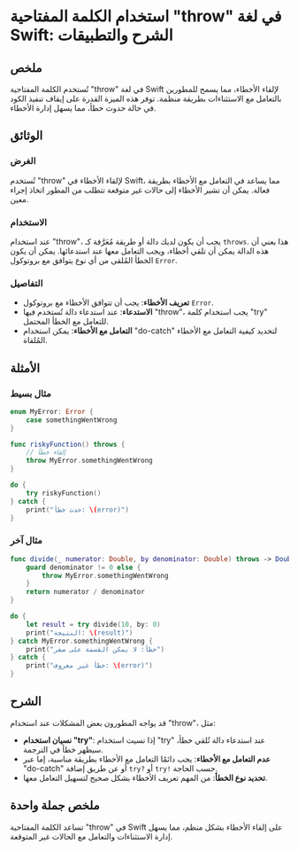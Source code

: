 <!--
Meta Description: # استخدام الكلمة المفتاحية "throw" في لغة Swift: الشرح والتطبيقات ## ملخص تُستخدم الكلمة المفتاحية "throw" في لغة Swift لإلقاء الأخطاء، مما يسمح للمطو...
Meta Keywords: الأخطاء, throw, استخدام, خطأ, التعامل
-->

# استخدام الكلمة المفتاحية "throw" في لغة Swift: الشرح والتطبيقات

## ملخص
تُستخدم الكلمة المفتاحية "throw" في لغة Swift لإلقاء الأخطاء، مما يسمح للمطورين بالتعامل مع الاستثناءات بطريقة منظمة. توفر هذه الميزة القدرة على إيقاف تنفيذ الكود في حالة حدوث خطأ، مما يسهل إدارة الأخطاء.

## الوثائق
### الغرض
تُستخدم "throw" لإلقاء الأخطاء في Swift، مما يساعد في التعامل مع الأخطاء بطريقة فعالة. يمكن أن تشير الأخطاء إلى حالات غير متوقعة تتطلب من المطور اتخاذ إجراء معين.

### الاستخدام
عند استخدام "throw"، يجب أن يكون لديك دالة أو طريقة مُعَرَّفة كـ `throws`. هذا يعني أن هذه الدالة يمكن أن تلقي أخطاء، ويجب التعامل معها عند استدعائها. يمكن أن يكون الخطأ المُلقى من أي نوع يتوافق مع بروتوكول `Error`.

### التفاصيل
- **تعريف الأخطاء**: يجب أن تتوافق الأخطاء مع بروتوكول `Error`.
- **الاستدعاء**: عند استدعاء دالة تُستخدم فيها "throw"، يجب استخدام كلمة "try" للتعامل مع الخطأ المحتمل.
- **التعامل مع الأخطاء**: يمكن استخدام "do-catch" لتحديد كيفية التعامل مع الأخطاء المُلقاة.

## الأمثلة
### مثال بسيط
```swift
enum MyError: Error {
    case somethingWentWrong
}

func riskyFunction() throws {
    // إلقاء خطأ
    throw MyError.somethingWentWrong
}

do {
    try riskyFunction()
} catch {
    print("حدث خطأ: \(error)")
}
```

### مثال آخر
```swift
func divide(_ numerator: Double, by denominator: Double) throws -> Double {
    guard denominator != 0 else {
        throw MyError.somethingWentWrong
    }
    return numerator / denominator
}

do {
    let result = try divide(10, by: 0)
    print("النتيجة: \(result)")
} catch MyError.somethingWentWrong {
    print("خطأ: لا يمكن القسمة على صفر")
} catch {
    print("خطأ غير معروف: \(error)")
}
```

## الشرح
قد يواجه المطورون بعض المشكلات عند استخدام "throw"، مثل:
- **نسيان استخدام "try"**: إذا نسيت استخدام "try" عند استدعاء دالة تُلقي خطأ، سيظهر خطأ في الترجمة.
- **عدم التعامل مع الأخطاء**: يجب دائمًا التعامل مع الأخطاء بطريقة مناسبة، إما عبر "do-catch" أو عن طريق إضافة `try?` أو `try!` حسب الحاجة.
- **تحديد نوع الخطأ**: من المهم تعريف الأخطاء بشكل صحيح لتسهيل التعامل معها.

## ملخص جملة واحدة
تساعد الكلمة المفتاحية "throw" في Swift على إلقاء الأخطاء بشكل منظم، مما يسهل إدارة الاستثناءات والتعامل مع الحالات غير المتوقعة.